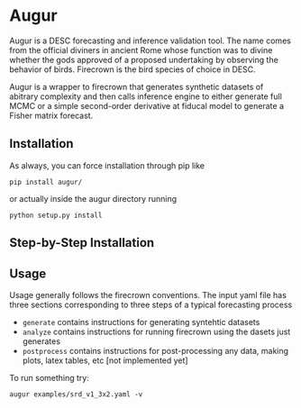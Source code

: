 # Augur

Augur is a DESC forecasting and inference validation tool. The name comes from the official diviners in ancient Rome whose function was to divine whether the gods approved of a proposed undertaking by observing the behavior of birds. Firecrown is the bird species of choice in DESC.

Augur is a wrapper to firecrown that generates synthetic datasets of abitrary complexity and then calls inference engine to either generate full MCMC or a simple second-order derivative at fiducal model to generate a Fisher matrix forecast.

## Installation

As always, you can force installation through pip like

```pip install augur/```

or actually inside the augur directory running

```python setup.py install```

## Step-by-Step Installation



## Usage

Usage generally follows the firecrown conventions. The input yaml file has three sections corresponding to three steps of a typical forecasting process
 * `generate` contains instructions for generating syntehtic datasets
 * `analyze` contains instructions for running firecrown using the dasets just generates
 * `postprocess` contains instructions for post-processing any data, making plots, latex tables, etc [not implemented yet]
 
 To run something try:
 ```
 augur examples/srd_v1_3x2.yaml -v
 ```
